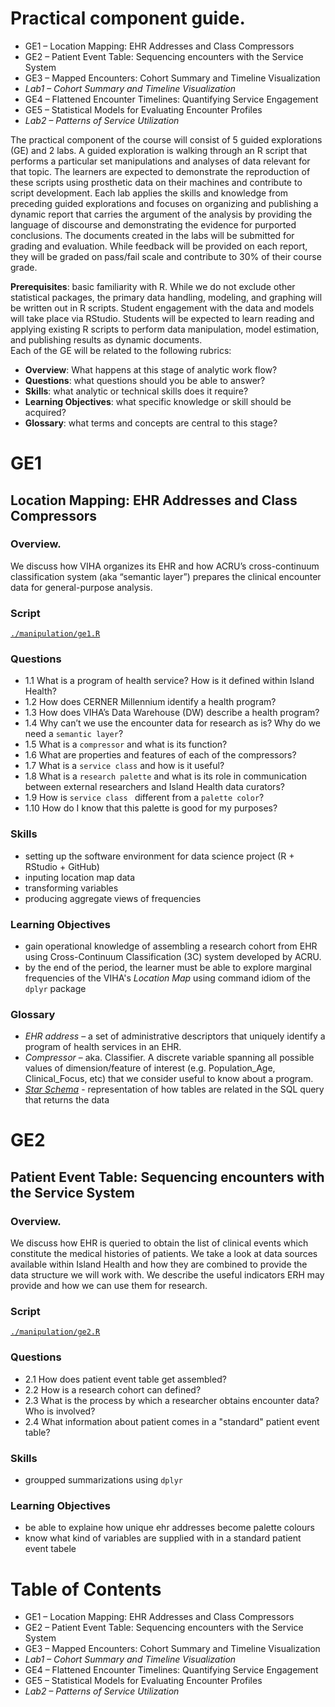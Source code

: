Practical component guide.  
=========
 
- GE1 – Location Mapping: EHR Addresses and Class Compressors  
- GE2 – Patient Event Table: Sequencing encounters with the Service System  
- GE3 – Mapped Encounters: Cohort Summary and Timeline Visualization  
- _Lab1 – Cohort Summary and Timeline Visualization_  
- GE4 – Flattened Encounter Timelines: Quantifying Service Engagement  
- GE5 – Statistical Models for Evaluating Encounter Profiles  
- _Lab2 – Patterns of Service Utilization_  


The practical component of the course will consist of 5 guided explorations (GE) and 2 labs. 
A guided exploration is walking through an R script that performs a particular set manipulations and analyses of data relevant for that topic. The learners are expected to demonstrate the reproduction of these scripts using prosthetic data on their machines and contribute to script development.  Each lab applies the skills and knowledge from preceding guided explorations and focuses on organizing and publishing a dynamic report that carries the argument of the analysis by providing the language of discourse and demonstrating the evidence for purported conclusions.  The documents created in the labs will be submitted for grading and evaluation. While feedback will be provided on each report, they will be graded on pass/fail scale and contribute to 30% of their course grade. 
 
**Prerequisites**: basic familiarity with R. While we do not exclude other statistical packages, the primary data handling, modeling, and graphing will be written out in R scripts. Student engagement with the data and models will take place via RStudio. Students will be expected to learn reading and applying existing R scripts to perform data manipulation, model estimation, and publishing results as dynamic documents.  
Each of the GE will be related to the following rubrics: 
- **Overview**: What happens at this stage of analytic work flow?
- **Questions**: what questions should you be able to answer?
- **Skills**: what analytic or technical skills does it require?
- **Learning Objectives**: what specific knowledge or skill should be acquired?
- **Glossary**: what terms and concepts are central to this stage?
 
 
# GE1
## Location Mapping: EHR Addresses and Class Compressors  
### Overview. 
We discuss how VIHA organizes its EHR and how ACRU’s cross-continuum classification system (aka “semantic layer”) prepares the clinical encounter data for general-purpose analysis. 
### Script
[`./manipulation/ge1.R`](ge1.R)
### Questions
- 1.1 What is a program of health service? How is it defined within Island Health? 
- 1.2 How does CERNER Millennium identify a health program?
- 1.3 How does VIHA’s Data Warehouse (DW) describe a health program?
- 1.4 Why can’t we use the encounter data for research as is? Why do we need a `semantic layer`?
- 1.5 What is a `compressor` and what is its function?
- 1.6 What are properties and features of each of the compressors? 
- 1.7 What is a `service class` and how is it useful?
- 1.8 What is a `research palette` and what is its role in communication between external researchers and Island Health data curators?
- 1.9 How is `service class ` different from a `palette color`?
- 1.10 How do I know that this palette is good for my purposes?

### Skills
- setting up the software environment for data science project (R + RStudio + GitHub)
- inputing location map data
- transforming variables
- producing aggregate views of frequencies

### Learning Objectives
- gain operational knowledge of assembling a research cohort from EHR using Cross-Continuum Classification (3C) system developed by ACRU. 
- by the end of the period, the learner must be able to explore marginal frequencies of the VIHA's _Location Map_ using command idiom of the `dplyr` package

### Glossary 

- _EHR address_ – a set of administrative descriptors that uniquely identify a program of health services in an EHR.
- _Compressor_ – aka. Classifier. A discrete variable spanning all possible values of dimension/feature of interest (e.g. Population_Age, Clinical_Focus, etc) that we consider useful to know about a program. 
- [_Star Schema_](../libs/images/star-schema-3t.png) - representation of how tables are related in the SQL query that returns the data

# GE2
## Patient Event Table: Sequencing encounters with the Service System  
### Overview. 
We discuss how EHR is queried to obtain the list of clinical events which constitute the medical histories of patients. We take a look at data sources available within Island Health and how they are combined to provide the data structure we will work with. We describe the useful indicators ERH may provide and how we can use them for research. 

### Script
[`./manipulation/ge2.R`](ge2.R)
### Questions
- 2.1 How does patient event table get assembled?
- 2.2 How is a research cohort can defined? 
- 2.3 What is the process by which a researcher obtains encounter data? Who is involved?
- 2.4 What information about patient comes in a "standard" patient event table?

### Skills
- groupped summarizations using `dplyr`

### Learning Objectives
- be able to explaine how unique ehr addresses become palette colours 
- know what kind of variables are supplied with in a standard patient event tabele

# Table of Contents
- GE1 – Location Mapping: EHR Addresses and Class Compressors  
- GE2 – Patient Event Table: Sequencing encounters with the Service System
- GE3 – Mapped Encounters: Cohort Summary and Timeline Visualization  
- _Lab1 – Cohort Summary and Timeline Visualization_  
- GE4 – Flattened Encounter Timelines: Quantifying Service Engagement  
- GE5 – Statistical Models for Evaluating Encounter Profiles  
- _Lab2 – Patterns of Service Utilization_  
